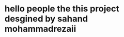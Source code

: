 
#

#

<h1>


  
</h1>

#

<h1>

hello people the this project desgined by sahand mohammadrezaii
  
</h1>

#
